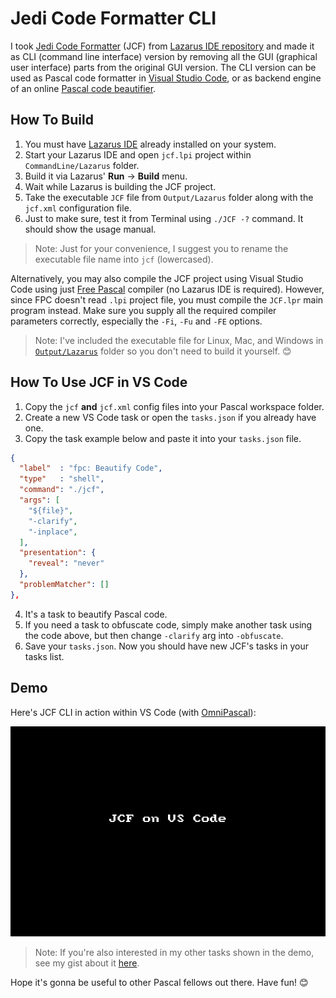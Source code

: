 # Jedi Code Formatter CLI

I took [Jedi Code Formatter](http://jedicodeformat.sourceforge.net/) (JCF) from [Lazarus IDE repository](https://github.com/graemeg/lazarus/tree/upstream/components/jcf2) and made it as CLI (command line interface) version by removing all the GUI (graphical user interface) parts from the original GUI version. The CLI version can be used as Pascal code formatter in [Visual Studio Code](https://code.visualstudio.com/), or as backend engine of an online [Pascal code beautifier](https://pak.lebah.web.id/jcf).

## How To Build

1. You must have [Lazarus IDE](https://lazarus-ide.org) already installed on your system.
2. Start your Lazarus IDE and open `jcf.lpi` project within `CommandLine/Lazarus` folder.
3. Build it via Lazarus' **Run** → **Build** menu.
4. Wait while Lazarus is building the JCF project.
5. Take the executable `JCF` file from `Output/Lazarus` folder along with the `jcf.xml` configuration file.
6. Just to make sure, test it from Terminal using `./JCF -?` command. It should show the usage manual.

> Note: Just for your convenience, I suggest you to rename the executable file name into `jcf` (lowercased).

Alternatively, you may also compile the JCF project using Visual Studio Code using just [Free Pascal](https://freepascal.org) compiler (no Lazarus IDE is required). However, since FPC doesn't read `.lpi` project file, you must compile the `JCF.lpr` main program instead. Make sure you supply all the required compiler parameters correctly, especially the `-Fi`, `-Fu` and `-FE` options.

> Note: I've included the executable file for Linux, Mac, and Windows in [`Output/Lazarus`](https://github.com/git-bee/jcf-cli/tree/master/Output/Lazarus) folder so you don't need to build it yourself. 😊

## How To Use JCF in VS Code

1. Copy the `jcf` **and** `jcf.xml` config files into your Pascal workspace folder.
2. Create a new VS Code task or open the `tasks.json` if you already have one.
3. Copy the task example below and paste it into your `tasks.json` file.  

  ```json
  {
    "label"  : "fpc: Beautify Code",
    "type"   : "shell",
    "command": "./jcf",
    "args": [
      "${file}",
      "-clarify",
      "-inplace",
    ],
    "presentation": {
      "reveal": "never"
    },
    "problemMatcher": []
  },
```
4. It's a task to beautify Pascal code.
5. If you need a task to obfuscate code, simply make another task using the code above, but then change `-clarify` arg into `-obfuscate`.
6. Save your `tasks.json`. Now you should have new JCF's tasks in your tasks list.

## Demo

Here's JCF CLI in action within VS Code (with [OmniPascal](http://www.omnipascal.com/)):

![](jcf_vscode.gif)

> Note: If you're also interested in my other tasks shown in the demo, see my gist about it [here](https://gist.github.com/pakLebah/dab98067e9a388a3a8d2f5c0b44a7d3f).

Hope it's gonna be useful to other Pascal fellows out there. Have fun! 😊
